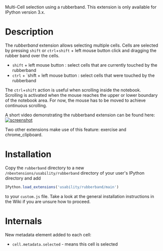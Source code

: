 Multi-Cell selection using a rubberband. This extension is only available for IPython version 3.x.

Description
===========
The *rubberband* extension allows selecting multiple cells. Cells are selected by pressing `shift` or `ctrl`+`shift` + left mouse button click and dragging the rubber band over the cells.

* `shift` + left mouse button : select cells that are currently touched by the rubberband
* `ctrl` + `shift + left mouse button : select cells that were touched by the rubberband

The `ctrl`+`shift` action is useful when scrolling inside the notebook. Scrolling is activated when the mouse reaches the upper or lower boundary of the notebook area. For now, the mouse has to be moved to achieve continuous scrolling.

A short video demonstrating the rubberband extension can be found here:
[![screenshot](https://cloud.githubusercontent.com/assets/2445216/4668769/b6dd5b72-5567-11e4-9b55-558da6da027c.jpg)](http://youtu.be/TOPfWhqa3oI)


Two other extensions make use of this feature: exercise and chrome_clipboard.

Installation
============
Copy the `rubberband` directory to a new `/nbextensions/usability/rubberband` directory of your user's IPython directory and add
```javascript
IPython.load_extensions('usability/rubberband/main')
```
to your `custom.js` file. Take a look at the general installation instructions in the Wiki if you are unsure how to proceed.

Internals
=========

New metadata element added to each cell:
* `cell.metadata.selected` - means this cell is selected

